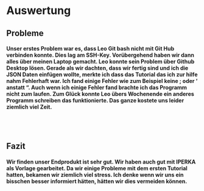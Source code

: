 # Auswertung

## Probleme 

#### Unser erstes Problem war es, dass Leo Git bash nicht mit Git Hub verbinden konnte. Dies lag am SSH-Key. Vorübergehend haben wir dann alles  über meinen Laptop gemacht. Leo konnte sein Problem über Github Desktop lösen. Gerade als wir dachten, dass wir fertig sind und ich die JSON Daten einfügen wollte, merkte ich dass das Tutorial das ich zur hilfe nahm Fehlerhaft war. Ich fand einige Fehler wie zum Beispiel keine ; oder ‘ anstatt “. Auch wenn ich einige Fehler fand brachte ich das Programm nicht zum laufen. Zum Glück konnte Leo übers Wochenende ein anderes Programm schreiben das funktionierte. Das ganze kostete uns leider ziemlich viel Zeit. <br> <br>
<br>

## Fazit

#### Wir finden unser Endprodukt ist sehr gut. Wir haben auch gut mit IPERKA als Vorlage gearbeitet. Da wir einige Probleme mit dem ersten Tutorial hatten, bekamen wir ziemlich viel stress. Ich denke wenn wir uns ein bisschen besser informiert  hätten, hätten wir dies vermeiden können. 